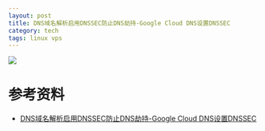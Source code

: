 ```yaml
---
layout: post
title: DNS域名解析启用DNSSEC防止DNS劫持-Google Cloud DNS设置DNSSEC
category: tech
tags: linux vps
---
```

![](https://cdn.kelu.org/blog/tags/linux.jpg)




# 参考资料

* [DNS域名解析启用DNSSEC防止DNS劫持-Google Cloud DNS设置DNSSEC](https://wzfou.com/dnssec-dns/)